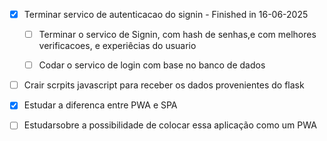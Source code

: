 - [x] Terminar servico de autenticacao do signin - Finished in 16-06-2025
    - [ ] Terminar o servico de Signin, com hash de senhas,e com melhores verificacoes, e experiêcias do usuario

    - [ ] Codar o servico de login com base no banco de dados
- [ ] Crair scrpits javascript para receber os dados provenientes do flask 
- [x] Estudar a diferenca entre PWA e SPA
- [ ] Estudarsobre a possibilidade de colocar essa aplicação como um PWA

